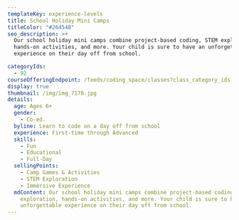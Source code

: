 ```yaml
---
templateKey: experience-levels
title: School Holiday Mini Camps
titleColor: "#264548"
seo_description: >+
  Our school holiday mini camps combine project-based coding, STEM exploration,
  hands-on activities, and more. Your child is sure to have an unforgettable
  experience on their day off from school.

categoryIds:
  - 92
courseOfferingEndpoint: /feeds/coding_space/classes?class_category_ids[]=92
display: true
thumbnail: /img/img_7178.jpg
details:
  age: Ages 6+
  gender:
    - Co-ed.
  byline: Learn to code on a day off from school
  experience: First-time through Advanced
  skills:
    - Fun
    - Educational
    - Full-Day
  sellingPoints:
    - Camp Games & Activities
    - STEM Exploration
    - Immersive Experience
  mdContent: Our school holiday mini camps combine project-based coding, STEM
    exploration, hands-on activities, and more. Your child is sure to have an
    unforgettable experience on their day off from school.
---
```

